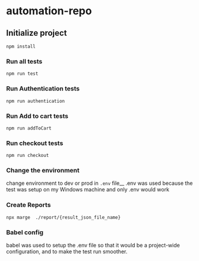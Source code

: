 # automation-repo


## Initialize project
`npm install`

### Run all tests
`npm run test`

### Run Authentication tests
`npm run authentication`

### Run Add to cart tests
`npm run addToCart`

### Run checkout tests
`npm run checkout`

### Change the environment
change environment to dev or prod in `.env` file__
.env was used because the test was setup on my Windows machine and only .env would work

### Create Reports
`npx marge  ./report/{result_json_file_name}`

### Babel config
babel was used to setup the .env file so that it would be a project-wide configuration, and to make the test run smoother.



